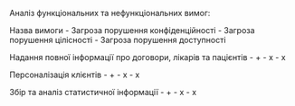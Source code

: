 Аналіз функціональних та нефункціональних вимог:

Назва вимоги - Загроза порушення конфіденційності - Загроза порушення цілісності - Загроза порушення доступності

Надання повної  інформації про договори, лікарів та пацієнтів - + - х - х

Персоналізація клієнтів - + - х - х

Збір та аналіз статистичної інформації - + - х - х
